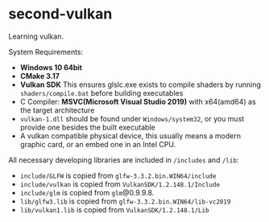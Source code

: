 # second-vulkan

Learning vulkan.

System Requirements:
* **Windows 10 64bit**
* **CMake 3.17**
* **Vulkan SDK** This ensures glslc.exe exists to compile shaders by running `shaders/compile.bat` before building executables
* C Compiler: **MSVC(Microsoft Visual Studio 2019)** with x64(amd64) as the target architecture
* `vulkan-1.dll` should be found under `Windows/system32`, or you must provide one besides the built executable
* A vulkan compatible physical device, this usually means a modern graphic card, or an embed one in an Intel CPU.

All necessary developing libraries are included in `/includes` and `/lib`:
* `include/GLFW` is copied from `glfw-3.3.2.bin.WIN64/include`
* `include/vulkan` is copied from `VulkanSDK/1.2.148.1/Include`
* `include/glm` is copied from `glm`@0.9.9.8.
* `lib/glfw3.lib` is copied from `glfw-3.3.2.bin.WIN64/lib-vc2019`
* `lib/vulkan1.lib` is copied from `VulkanSDK/1.2.148.1/Lib`
